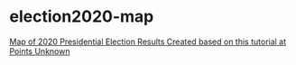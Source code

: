 # election2020-map

[Map of 2020 Presidential Election Results
Created based on this tutorial at Points Unknown](https://naokatoh.github.io/election2020-map/)
